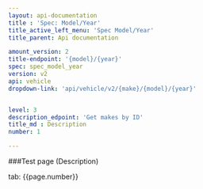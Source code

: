 ```yaml
---
layout: api-documentation
title : 'Spec: Model/Year'
title_active_left_menu: 'Spec Model/Year'
title_parent: Api documentation

amount_version: 2
title-endpoint: '{model}/{year}'
spec: spec_model_year
version: v2
api: vehicle
dropdown-link: 'api/vehicle/v2/{make}/{model}/{year}'


level: 3
description_edpoint: 'Get makes by ID'
title_md : Description
number: 1

---
```



###Test page (Description)

tab: {{page.number}}

